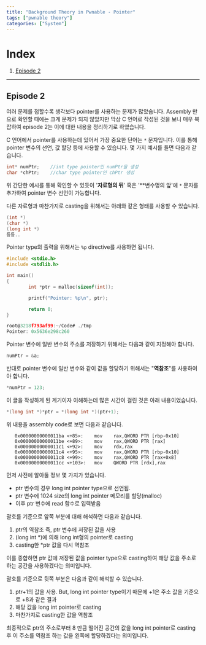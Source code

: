 ```yaml
---
title: "Background Theory in Pwnable - Pointer"
tags: ["pwnable theory"]
categories: ["System"]
---
```


# Index

1. [Episode 2](#episode-2)

* * *

## Episode 2

여러 문제를 접할수록 생각보다 pointer를 사용하는 문제가 많았습니다. Assembly 만으로 확인할 때에는 크게 문제가 되지 않았지만 막상 C 언어로 작성된 것을 보니 매우 복잡하여 episode 2는 이에 대한 내용을 정리하기로 하였습니다.

C 언어에서 pointer를 사용하는데 있어서 가장 중요한 단어는 `*` 문자입니다. 이를 통해 pointer 변수의 선언, 값 할당 등에 사용할 수 있습니다. 몇 가지 예시를 들면 다음과 같습니다.

```c
int* numPtr;    //int type pointer인 numPtr을 생성
char *chPtr;    //char type pointer인 chPtr 생성
```

위 간단한 예시를 통해 확인할 수 있듯이 '**자료형의 뒤**' 혹은 '**변수명의 앞'에 `*` 문자를 추가하여 pointer 변수 선언이 가능합니다.

다른 자료형과 마찬가지로 casting을 위해서는 아래와 같은 형태를 사용할 수 있습니다.

```c
(int *)
(char *)
(long int *)
등등..
```

Pointer type의 출력을 위해서는 `%p` directive를 사용하면 됩니다.

```c
#include <stdio.h>
#include <stdlib.h>

int main()
{
        int *ptr = malloc(sizeof(int));

        printf("Pointer: %p\n", ptr);

        return 0;
}

root@3218f793af99:~/Code# ./tmp
Pointer: 0x5636e298c260
```

Pointer 변수에 일반 변수의 주소를 저장하기 위해서는 다음과 같이 지정해야 합니다.

```c
numPtr = &a;
```

반대로 pointer 변수에 일반 변수와 같이 값을 할당하기 위해서는 "**역참조**"를 사용하여야 합니다.

```c
*numPtr = 123;
```

이 글을 작성하게 된 계기이자 이해하는데 많은 시간이 걸린 것은 아래 내용이었습니다.

```c
*(long int *)*ptr = *(long int *)(ptr+1);
```

위 내용을 assembly code로 보면 다음과 같습니다.

```
   0x00000000000011ba <+85>:	mov    rax,QWORD PTR [rbp-0x10]
   0x00000000000011be <+89>:	mov    rax,QWORD PTR [rax]
   0x00000000000011c1 <+92>:	mov    rdx,rax
   0x00000000000011c4 <+95>:	mov    rax,QWORD PTR [rbp-0x10]
   0x00000000000011c8 <+99>:	mov    rax,QWORD PTR [rax+0x8]
   0x00000000000011cc <+103>:	mov    QWORD PTR [rdx],rax
```

먼저 사전에 알아둘 정보 몇 가지가 있습니다.

- ptr 변수의 경우 long int pointer type으로 선언됨.
- ptr 변수에 1024 size의 long int pointer 메모리를 할당(malloc)
- 이후 ptr 변수에 read 함수로 입력받음

괄호를 기준으로 앞쪽 부분에 대해 해석하면 다음과 같습니다.

1. ptr의 역참조 즉, ptr 변수에 저장된 값을 사용
2. (long int *)에 의해 long int형의 pointer로 casting
3. casting한 *ptr 값을 다시 역참조

이를 종합하면 ptr 값에 저장된 값을 pointer type으로 casting하여 해당 값을 주소로 하는 공간을 사용하겠다는 의미입니다.

괄호를 기준으로 뒷쪽 부분은 다음과 같이 해석할 수 있습니다.

1. ptr+1의 값을 사용. But, long int pointer type이기 때문에 +1은 주소 값을 기준으로 +8과 같은 결과
2. 해당 값을 long int pointer로 casting
3. 마찬가지로 casting한 값을 역참조

최종적으로 ptr의 주소로부터 8 만큼 떨어진 공간의 값을 long int pointer로 casting 후 이 주소를 역참조 하는 값을 왼쪽에 할당하겠다는 의미입니다.
